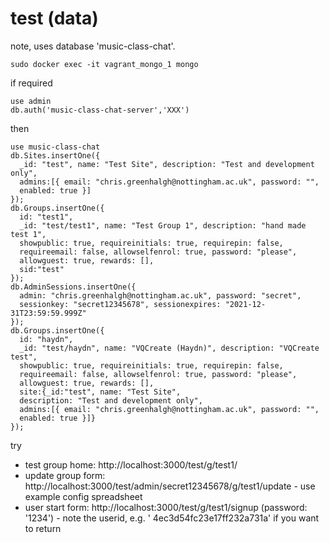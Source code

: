 # test (data)

note, uses database 'music-class-chat'.

```
sudo docker exec -it vagrant_mongo_1 mongo
```

if required

```
use admin
db.auth('music-class-chat-server','XXX')
```

then

```
use music-class-chat
db.Sites.insertOne({
  _id: "test", name: "Test Site", description: "Test and development only",
  admins:[{ email: "chris.greenhalgh@nottingham.ac.uk", password: "",
  enabled: true }]
});
db.Groups.insertOne({
  id: "test1",
  _id: "test/test1", name: "Test Group 1", description: "hand made test 1",
  showpublic: true, requireinitials: true, requirepin: false, 
  requireemail: false, allowselfenrol: true, password: "please", 
  allowguest: true, rewards: [], 
  sid:"test"
});
db.AdminSessions.insertOne({
  admin: "chris.greenhalgh@nottingham.ac.uk", password: "secret",
  sessionkey: "secret12345678", sessionexpires: "2021-12-31T23:59:59.999Z"
});
db.Groups.insertOne({
  id: "haydn",
  _id: "test/haydn", name: "VQCreate (Haydn)", description: "VQCreate test",
  showpublic: true, requireinitials: true, requirepin: false,
  requireemail: false, allowselfenrol: true, password: "please",
  allowguest: true, rewards: [],
  site:{_id:"test", name: "Test Site",
  description: "Test and development only",
  admins:[{ email: "chris.greenhalgh@nottingham.ac.uk", password: "",
  enabled: true }]}
});
```

try

- test group home: http://localhost:3000/test/g/test1/
- update group form: http://localhost:3000/test/admin/secret12345678/g/test1/update - use example config spreadsheet
- user start form: http://localhost:3000/test/g/test1/signup (password: '1234') - note the userid, e.g. '
  4ec3d54fc23e17ff232a731a' if you want to return




